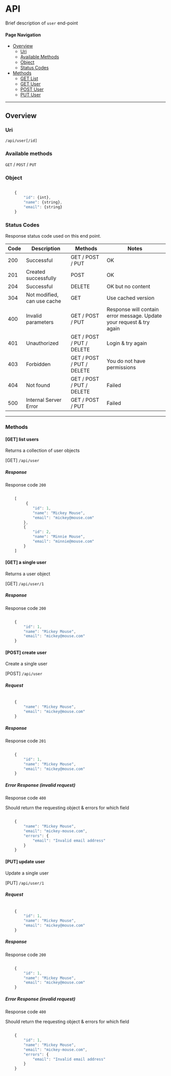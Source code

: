 # API

Brief description of `user` end-point

#### Page Navigation

* [Overview](#overview)
    * [Uri](#uri)
    * [Available Methods](#available-methods)
    * [Object](#object)
    * [Status Codes](#status-codes)
* [Methods](#methods)
    * [GET List](#get-list-users)
    * [GET User](#get-a-single-user)
    * [POST User](#post-create-user)
    * [PUT User](#put-update-user)
    
---

## Overview

### Uri

`/api/user[/id]`

### Available methods

`GET` / `POST` / `PUT`

### Object

```javascript

	{
        "id": {int},
        "name": {string},
        "email": {string}
	}

```

### Status Codes

Response status code used on this end point.

| Code | Description | Methods | Notes |
| ---- | ----------- | ------- | ----- |
| 200 | Successful | GET / POST / PUT | OK |
| 201 | Created successfully | POST | OK |
| 204 | Successful | DELETE | OK but no content |
| 304 | Not modified, can use cache | GET | Use cached version |
| 400 | Invalid parameters | GET / POST / PUT | Response will contain error message. Update your request & try again |
| 401 | Unauthorized | GET / POST / PUT / DELETE | Login & try again |
| 403 | Forbidden | GET / POST / PUT / DELETE | You do not have permissions |
| 404 | Not found | GET / POST / PUT / DELETE | Failed |
| 500 | Internal Server Error | GET / POST / PUT | Failed |

- - -

### Methods

#### [GET] list users

Returns a collection of user objects

[GET] `/api/user`

##### Response

Response code `200`

```javascript

    [
         {
            "id": 1,
            "name": "Mickey Mouse",
            "email": "mickey@mouse.com"
        },
        {
            "id": 2,
            "name": "Minnie Mouse",
            "email": "minnie@mouse.com"
        }
    ]

```

#### [GET] a single user

Returns a user object

[GET] `/api/user/1`

##### Response

Response code `200`

```javascript

	{
        "id": 1,
        "name": "Mickey Mouse",
        "email": "mickey@mouse.com"
	}

```

#### [POST] create user

Create a single user

[POST] `/api/user`

##### Request

```javascript

	{
        "name": "Mickey Mouse",
        "email": "mickey@mouse.com"
	}

```

##### Response

Response code `201`

```javascript

	{
        "id": 1,
        "name": "Mickey Mouse",
        "email": "mickey@mouse.com"
	}

```

##### Error Response (invalid request)

Response code `400`

Should return the requesting object & errors for which field 

```javascript

	{
        "name": "Mickey Mouse",
        "email": "mickey-mouse.com",
        "errors": {
            "email": "Invalid email address"
        }
    }
```

#### [PUT] update user

Update a single user

[PUT] `/api/user/1`

##### Request

```javascript

	{
        "id": 1,
        "name": "Mickey Mouse",
        "email": "mickey@mouse.com"
	}

```

##### Response

Response code `200`

```javascript

	{
        "id": 1,
        "name": "Mickey Mouse",
        "email": "mickey@mouse.com"
	}

```

##### Error Response (invalid request)

Response code `400`

Should return the requesting object & errors for which field 

```javascript

	{
	    "id": 1,
        "name": "Mickey Mouse",
        "email": "mickey-mouse.com",
        "errors": {
            "email": "Invalid email address"
        }
    }
```
